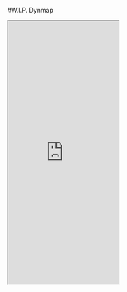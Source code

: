 #W.I.P. Dynmap

<iframe src="http://71.36.26.235:8124/" width="50%" height="600">
  <p>Your browser does not support iframes.</p>
</iframe>
